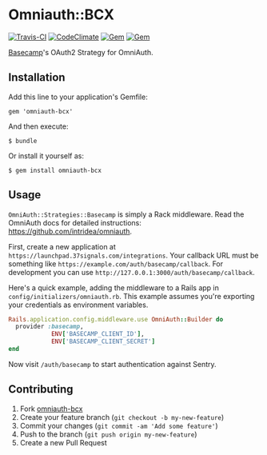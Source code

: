 # Omniauth::BCX

[![Travis-CI](https://travis-ci.org/fnando/omniauth-bcx.svg)](https://travis-ci.org/fnando/omniauth-bcx)
[![CodeClimate](https://codeclimate.com/github/fnando/omniauth-bcx.svg)](https://codeclimate.com/github/fnando/omniauth-bcx)
[![Gem](https://img.shields.io/gem/v/omniauth-bcx.svg)](https://rubygems.org/gems/omniauth-bcx)
[![Gem](https://img.shields.io/gem/dt/omniauth-bcx.svg)](https://rubygems.org/gems/omniauth-bcx)

[Basecamp](http://basecamp.com)'s OAuth2 Strategy for OmniAuth.

## Installation

Add this line to your application's Gemfile:

    gem 'omniauth-bcx'

And then execute:

    $ bundle

Or install it yourself as:

    $ gem install omniauth-bcx

## Usage

`OmniAuth::Strategies::Basecamp` is simply a Rack middleware. Read the OmniAuth
docs for detailed instructions: <https://github.com/intridea/omniauth>.

First, create a new application at
`https://launchpad.37signals.com/integrations`. Your callback URL must be
something like `https://example.com/auth/basecamp/callback`. For development you
can use `http://127.0.0.1:3000/auth/basecamp/callback`.

Here's a quick example, adding the middleware to a Rails app in
`config/initializers/omniauth.rb`. This example assumes you're exporting your
credentials as environment variables.

```ruby
Rails.application.config.middleware.use OmniAuth::Builder do
  provider :basecamp,
            ENV['BASECAMP_CLIENT_ID'],
            ENV['BASECAMP_CLIENT_SECRET']
end
```

Now visit `/auth/basecamp` to start authentication against Sentry.

## Contributing

1. Fork [omniauth-bcx](https://github.com/fnando/omniauth-bcx/fork)
2. Create your feature branch (`git checkout -b my-new-feature`)
3. Commit your changes (`git commit -am 'Add some feature'`)
4. Push to the branch (`git push origin my-new-feature`)
5. Create a new Pull Request
